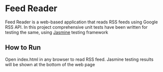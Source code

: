 # Feed Reader

Feed Reader is a web-based application that reads RSS feeds using Google RSS API. In this project comprehensive unit tests have been written for testing the same, using [Jasmine](http://jasmine.github.io/) testing framework

## How to Run
Open index.html in any browser to read RSS feed. Jasmine testing results will be shown at the bottom of the web page
